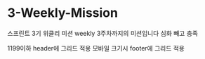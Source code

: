 # 3-Weekly-Mission
스프린트 3기 위클리 미션
weekly 3주차까지의 미션입니다
심화 빼고 충족

1199이하 header에 그리드 적용
모바일 크기시 footer에 그리드 적용
